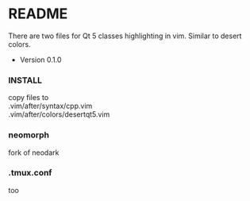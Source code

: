 # README #

There are two files for Qt 5 classes highlighting in vim. Similar to desert colors.

* Version 0.1.0

### INSTALL ###

copy files to  
.vim/after/syntax/cpp.vim  
.vim/after/colors/desertqt5.vim  

### neomorph ###
fork of neodark

### .tmux.conf ###
too
